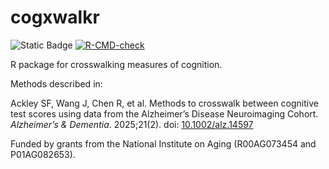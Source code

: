 # cogxwalkr

![Static Badge](https://img.shields.io/badge/Status-In_development-FF0000)
[![R-CMD-check](https://github.com/jrgant/cogxwalkr/actions/workflows/R-CMD-check.yaml/badge.svg)](https://github.com/jrgant/cogxwalkr/actions/workflows/R-CMD-check.yaml)

R package for crosswalking measures of cognition.

Methods described in:
   
Ackley SF, Wang J, Chen R, et al. Methods to crosswalk between cognitive test scores using data from the Alzheimer’s Disease Neuroimaging Cohort. _Alzheimer’s &amp; Dementia_. 2025;21(2). doi: [10.1002/alz.14597](https://doi.org/10.1002/alz.14597) 

Funded by grants from the National Institute on Aging (R00AG073454 and P01AG082653).

